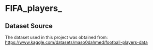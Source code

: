 # FIFA_players_
## Dataset Source
The dataset used in this project was obtained from: https://www.kaggle.com/datasets/maso0dahmed/football-players-data
